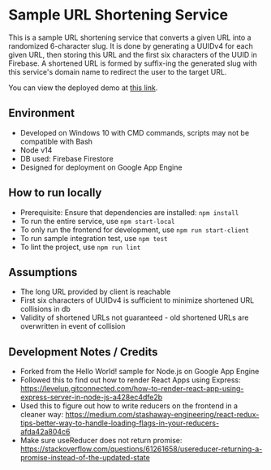 # Sample URL Shortening Service

This is a sample URL shortening service that converts a given URL into a randomized 6-character slug.
It is done by generating a UUIDv4 for each given URL, then storing this URL and the first six characters of the UUID in Firebase.
A shortened URL is formed by suffix-ing the generated slug with this service's domain name to redirect the user to the target URL.

You can view the deployed demo at [this link](https://gds-interview.et.r.appspot.com/).

## Environment
- Developed on Windows 10 with CMD commands, scripts may not be compatible with Bash
- Node v14
- DB used: Firebase Firestore
- Designed for deployment on Google App Engine

## How to run locally
- Prerequisite: Ensure that dependencies are installed: `npm install`
- To run the entire service, use `npm start-local`
- To only run the frontend for development, use `npm run start-client`
- To run sample integration test, use `npm test`
- To lint the project, use `npm run lint`

## Assumptions
- The long URL provided by client is reachable
- First six characters of UUIDv4 is sufficient to minimize shortened URL collisions in db
- Validity of shortened URLs not guaranteed - old shortened URLs are overwritten in event of collision

## Development Notes / Credits
- Forked from the Hello World! sample for Node.js on Google App Engine
- Followed this to find out how to render React Apps using Express: https://levelup.gitconnected.com/how-to-render-react-app-using-express-server-in-node-js-a428ec4dfe2b
- Used this to figure out how to write reducers on the frontend in a cleaner way: https://medium.com/stashaway-engineering/react-redux-tips-better-way-to-handle-loading-flags-in-your-reducers-afda42a804c6
- Make sure useReducer does not return promise:
https://stackoverflow.com/questions/61261658/usereducer-returning-a-promise-instead-of-the-updated-state
